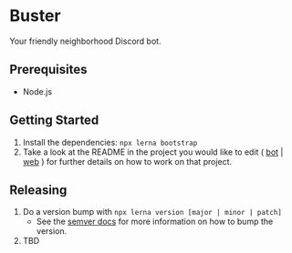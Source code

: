 # Buster

Your friendly neighborhood Discord bot.

## Prerequisites

- Node.js

## Getting Started

1. Install the dependencies: `npx lerna bootstrap`
2. Take a look at the README in the project you would like to edit ( [bot](./packages/bot/README.md) | [web](./packages/web/README.md) ) for further details on how to work on that project.

## Releasing

1. Do a version bump with `npx lerna version [major | minor | patch]`
   - See the [semver docs](https://semver.org/#summary) for more information on how to bump the version.
2. TBD
